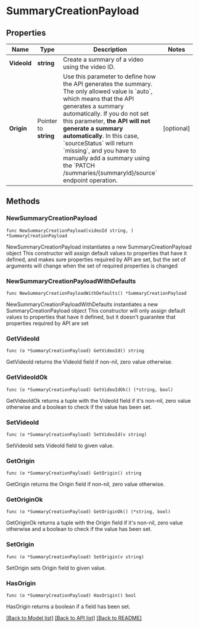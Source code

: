 # SummaryCreationPayload

## Properties

Name | Type | Description | Notes
------------ | ------------- | ------------- | -------------
**VideoId** | **string** | Create a summary of a video using the video ID. | 
**Origin** | Pointer to **string** | Use this parameter to define how the API generates the summary. The only allowed value is &#x60;auto&#x60;, which means that the API generates a summary automatically.  If you do not set this parameter, **the API will not generate a summary automatically**.  In this case, &#x60;sourceStatus&#x60; will return &#x60;missing&#x60;, and you have to manually add a summary using the &#x60;PATCH /summaries/{summaryId}/source&#x60; endpoint operation. | [optional] 

## Methods

### NewSummaryCreationPayload

`func NewSummaryCreationPayload(videoId string, ) *SummaryCreationPayload`

NewSummaryCreationPayload instantiates a new SummaryCreationPayload object
This constructor will assign default values to properties that have it defined,
and makes sure properties required by API are set, but the set of arguments
will change when the set of required properties is changed

### NewSummaryCreationPayloadWithDefaults

`func NewSummaryCreationPayloadWithDefaults() *SummaryCreationPayload`

NewSummaryCreationPayloadWithDefaults instantiates a new SummaryCreationPayload object
This constructor will only assign default values to properties that have it defined,
but it doesn't guarantee that properties required by API are set

### GetVideoId

`func (o *SummaryCreationPayload) GetVideoId() string`

GetVideoId returns the VideoId field if non-nil, zero value otherwise.

### GetVideoIdOk

`func (o *SummaryCreationPayload) GetVideoIdOk() (*string, bool)`

GetVideoIdOk returns a tuple with the VideoId field if it's non-nil, zero value otherwise
and a boolean to check if the value has been set.

### SetVideoId

`func (o *SummaryCreationPayload) SetVideoId(v string)`

SetVideoId sets VideoId field to given value.


### GetOrigin

`func (o *SummaryCreationPayload) GetOrigin() string`

GetOrigin returns the Origin field if non-nil, zero value otherwise.

### GetOriginOk

`func (o *SummaryCreationPayload) GetOriginOk() (*string, bool)`

GetOriginOk returns a tuple with the Origin field if it's non-nil, zero value otherwise
and a boolean to check if the value has been set.

### SetOrigin

`func (o *SummaryCreationPayload) SetOrigin(v string)`

SetOrigin sets Origin field to given value.

### HasOrigin

`func (o *SummaryCreationPayload) HasOrigin() bool`

HasOrigin returns a boolean if a field has been set.


[[Back to Model list]](../README.md#documentation-for-models) [[Back to API list]](../README.md#documentation-for-api-endpoints) [[Back to README]](../README.md)


